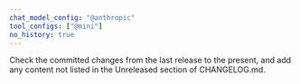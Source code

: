 ```yaml
---
chat_model_config: "@anthropic"
tool_configs: ["@mini"]
no_history: true
---
```


Check the committed changes from the last release to the present,
and add any content not listed in the Unreleased section of CHANGELOG.md.
